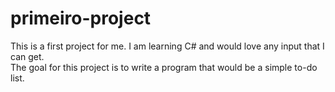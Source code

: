 # primeiro-project
This is a first project for me.  I am learning C# and would love any input that I can get.  
The goal for this project is to write a program that would be a simple to-do list.  
